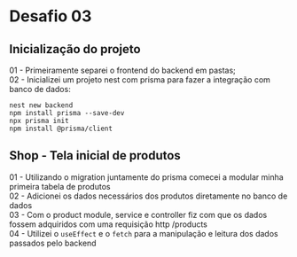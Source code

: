 # Desafio 03 
## Inicialização do projeto
01 - Primeiramente separei o frontend do backend em pastas; <br> 
02 - Inicializei um projeto nest com prisma para fazer a integração com banco de dados: 
```
nest new backend
npm install prisma --save-dev
npx prisma init
npm install @prisma/client
```
## Shop - Tela inicial de produtos
01 - Utilizando o migration juntamente do prisma comecei a modular minha primeira tabela de produtos <br> 
02 - Adicionei os dados necessários dos produtos diretamente no banco de dados<br>
03 - Com o product module, service e controller fiz com que os dados fossem adquiridos com uma requisição http /products <br>
04 - Utilizei o `useEffect` e o `fetch` para a manipulação e leitura dos dados passados pelo backend <br>
